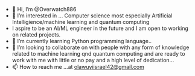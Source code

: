 - 👋 Hi, I’m @Overwatch886
- 👀 I’m interested in ... Computer science most especially Artificial Intelligience/machine learning and quantum computing
- I aspire to be an AI/ML engineer in the future and I am open to working on related projects.
- 🌱 I’m currently learning Python programming language..
- 💞️ I’m looking to collaborate on with people with any form of knowledge related to machine learning qnd quantum computing and are ready to work with me with little or no pay and a high level of dedication...
- 📫 How to reach me ...at olawuyiisrael42@gmail.com

<!---
Overwatch886/Overwatch886 is a ✨ special ✨ repository because its `README.md` (this file) appears on your GitHub profile.
You can click the Preview link to take a look at your changes.
--->
